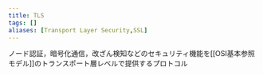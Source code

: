 ```yaml
---
title: TLS
tags: []
aliases: [Transport Layer Security,SSL]
---
```

ノード認証，暗号化通信，改ざん検知などのセキュリティ機能を[[OSI基本参照モデル]]のトランスポート層レベルで提供するプロトコル